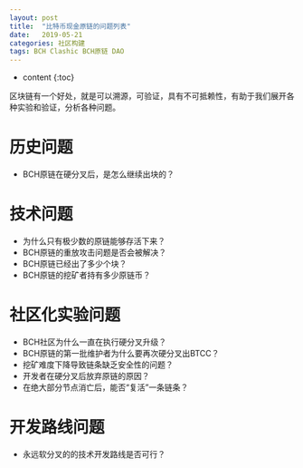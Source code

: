 ```yaml
---
layout: post
title:  "比特币现金原链的问题列表"
date:   2019-05-21
categories: 社区构建
tags: BCH Clashic BCH原链 DAO
---
```


* content
{:toc}

区块链有一个好处，就是可以溯源，可验证，具有不可抵赖性，有助于我们展开各种实验和验证，分析各种问题。

# 历史问题

* BCH原链在硬分叉后，是怎么继续出块的？

# 技术问题

* 为什么只有极少数的原链能够存活下来？
* BCH原链的重放攻击问题是否会被解决？
* BCH原链已经出了多少个块？
* BCH原链的挖矿者持有多少原链币？

# 社区化实验问题

* BCH社区为什么一直在执行硬分叉升级？
* BCH原链的第一批维护者为什么要再次硬分叉出BTCC？
* 挖矿难度下降导致链条缺乏安全性的问题？
* 开发者在硬分叉后放弃原链的原因？
* 在绝大部分节点消亡后，能否“复活”一条链条？

# 开发路线问题

* 永远软分叉的的技术开发路线是否可行？





